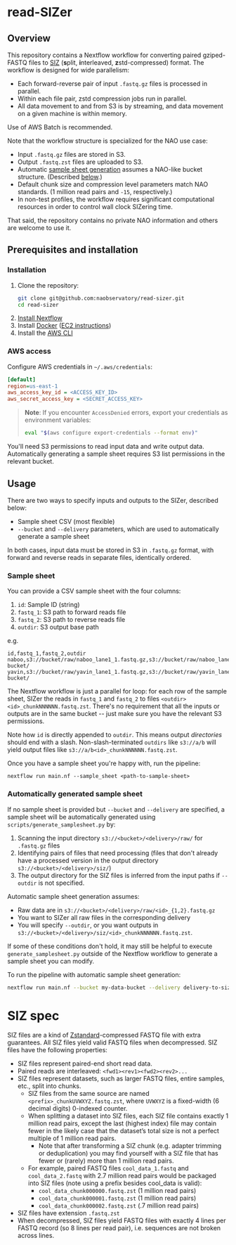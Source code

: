 # read-SIZer

## Overview

This repository contains a Nextflow workflow for converting paired gziped-FASTQ files to [SIZ](#siz-spec) (**s**plit, **i**nterleaved, **z**std-compressed) format. The workflow is designed for wide parallelism:
* Each forward-reverse pair of input `.fastq.gz` files is processed in parallel.
* Within each file pair, zstd compression jobs run in parallel.
* All data movement to and from S3 is by streaming, and data movement on a given machine is within memory.

Use of AWS Batch is recommended.

Note that the workflow structure is specialized for the NAO use case:
* Input `.fastq.gz` files are stored in S3.
* Output `.fastq.zst` files are uploaded to S3.
* Automatic [sample sheet generation](#automatically-generated-sample-sheet) assumes a NAO-like bucket structure. (Described [below](#automatically-generated-sample-sheet).)
* Default chunk size and compression level parameters match NAO standards. (1 million read pairs and `-15`, respectively.)
* In non-test profiles, the workflow requires significant computational resources in order to control wall clock SIZering time.

That said, the repository contains no private NAO information and others are welcome to use it.

## Prerequisites and installation

### Installation

1. Clone the repository:
    ```bash
    git clone git@github.com:naobservatory/read-sizer.git
    cd read-sizer
    ```
2. [Install Nextflow](https://www.nextflow.io/docs/latest/install.html)
3. Install [Docker](https://docs.docker.com/engine/install/) ([EC2 instructions](https://docs.aws.amazon.com/serverless-application-model/latest/developerguide/install-docker.html))
4. Install the [AWS CLI](https://docs.aws.amazon.com/cli/latest/userguide/getting-started-install.html)

### AWS access

Configure AWS credentials in `~/.aws/credentials`:

```ini
[default]
region=us-east-1
aws_access_key_id = <ACCESS_KEY_ID>
aws_secret_access_key = <SECRET_ACCESS_KEY>
```

> **Note**: If you encounter `AccessDenied` errors, export your credentials as environment variables:
> ```bash
> eval "$(aws configure export-credentials --format env)"
> ```

You'll need S3 permissions to read input data and write output data. Automatically generating a sample sheet requires S3 list permissions in the relevant bucket.

## Usage

There are two ways to specify inputs and outputs to the SIZer, described below:
* Sample sheet CSV (most flexible)
* `--bucket` and `--delivery` parameters, which are used to automatically generate a sample sheet

In both cases, input data must be stored in S3 in `.fastq.gz` format, with forward and reverse reads in separate files, identically ordered.

### Sample sheet

You can provide a CSV sample sheet with the four columns:
1. `id`: Sample ID (string)
2. `fastq_1`: S3 path to forward reads file
3. `fastq_2`: S3 path to reverse reads file
4. `outdir`: S3 output base path

e.g.
```csv
id,fastq_1,fastq_2,outdir
naboo,s3://bucket/raw/naboo_lane1_1.fastq.gz,s3://bucket/raw/naboo_lane1_2.fastq.gz,s3://output-bucket/
yavin,s3://bucket/raw/yavin_lane1_1.fastq.gz,s3://bucket/raw/yavin_lane1_2.fastq.gz,s3://output-bucket/
```
The Nextflow workflow is just a parallel for loop: for each row of the sample sheet, SIZer the reads in `fastq_1` and `fastq_2` to files `<outdir><id>_chunkNNNNNN.fastq.zst`.
There's no requirement that all the inputs or outputs are in the same bucket -- just make sure you have the relevant S3 permissions.

Note how `id` is directly appended to `outdir`. This means output _directories_ should end with a slash. Non-slash-terminated `outdirs` like `s3://a/b` will yield output files like `s3://a/b<id>_chunkNNNNNN.fastq.zst`.


Once you have a sample sheet you're happy with, run the pipeline:
```
nextflow run main.nf --sample_sheet <path-to-sample-sheet>
```

### Automatically generated sample sheet

If no sample sheet is provided but `--bucket` and `--delivery` are specified, a sample sheet will be automatically generated using `scripts/generate_samplesheet.py` by:
1. Scanning the input directory `s3://<bucket>/<delivery>/raw/` for `.fastq.gz` files
2. Identifying pairs of files that need processing (files that don't already have a processed version in the output directory `s3://<bucket>/<delivery>/siz/`)
3. The output directory for the SIZ files is inferred from the input paths if `--outdir` is not specified.

Automatic sample sheet generation assumes:
* Raw data are in `s3://<bucket>/<delivery>/raw/<id>_{1,2}.fastq.gz`
* You want to SIZer all raw files in the corresponding delivery
* You will specify `--outdir`, or you want outputs in `s3://<bucket>/<delivery>/siz/<id>_chunkNNNNNN.fastq.zst`.

If some of these conditions don't hold, it may still be helpful to execute `generate_samplesheet.py` outside of the Nextflow workflow to generate a sample sheet you can modify.

To run the pipeline with automatic sample sheet generation:
```bash
nextflow run main.nf --bucket my-data-bucket --delivery delivery-to-siz
```

# SIZ spec

SIZ files are a kind of [Zstandard](https://facebook.github.io/zstd/)\-compressed FASTQ file with extra guarantees. All SIZ files yield valid FASTQ files when decompressed. SIZ files have the following properties:

* SIZ files represent paired-end short read data.
* Paired reads are interleaved: `<fwd1><rev1><fwd2><rev2>...`
* SIZ files represent datasets, such as larger FASTQ files, entire samples, etc., split into chunks.
  * SIZ files from the same source are named `<prefix>_chunkUVWXYZ.fastq.zst`, where `UVWXYZ` is a fixed-width (6 decimal digits) 0-indexed counter.
  * When splitting a dataset into SIZ files, each SIZ file contains exactly 1 million read pairs, except the last (highest index) file may contain fewer in the likely case that the dataset’s total size is not a perfect multiple of 1 million read pairs.
    * Note that after transforming a SIZ chunk (e.g. adapter trimming or deduplication) you may find yourself with a SIZ file that has fewer or (rarely) more than 1 million read pairs.
  * For example, paired FASTQ files `cool_data_1.fastq` and `cool_data_2.fastq` with 2.7 million read pairs would be packaged into SIZ files (note using a prefix besides cool\_data is valid):
    * `cool_data_chunk000000.fastq.zst` (1 million read pairs)
    * `cool_data_chunk000001.fastq.zst` (1 million read pairs)
    * `cool_data_chunk000002.fastq.zst` (.7 million read pairs)
* SIZ files have extension `.fastq.zst`
* When decompressed, SIZ files yield FASTQ files with exactly 4 lines per FASTQ record (so 8 lines per read pair), i.e. sequences are not broken across lines.